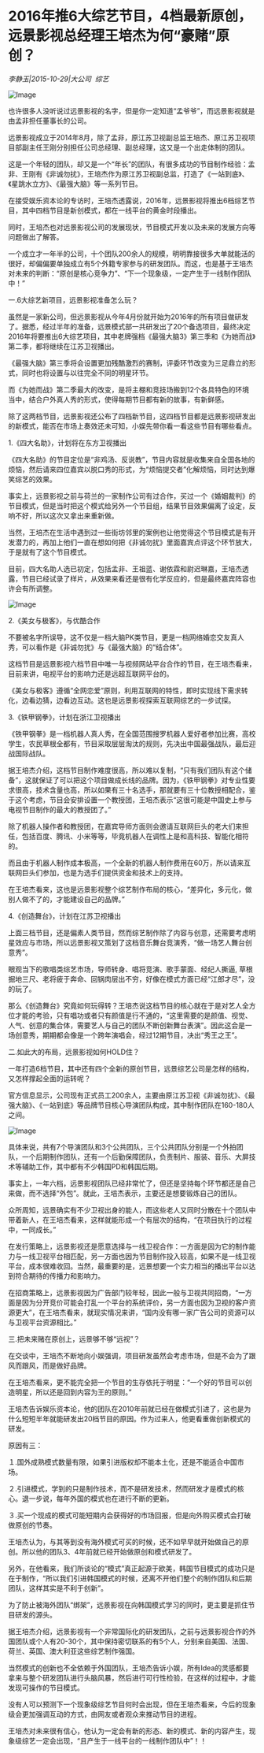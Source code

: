 # 2016年推6大综艺节目，4档最新原创，远景影视总经理王培杰为何“豪赌”原创？

*李静玉|2015-10-29|大公司 
                                                综艺*

![Image](http://static.ylzbl.com/uploads/ueditor/php/upload/image/20171028/1509122751185125.jpeg)

也许很多人没听说过远景影视的名字，但是你一定知道“孟爷爷”，而远景影视就是由孟非担任董事长的公司。

远景影视成立于2014年8月，除了孟非，原江苏卫视副总监王培杰、原江苏卫视项目部副主任王刚分别担任公司总经理、副总经理，这又是一个出走体制的团队。

这是一个年轻的团队，却又是一个“年长”的团队，有很多成功的节目制作经验：孟非、王刚有《非诚勿扰》，王培杰作为原江苏卫视副总监，打造了《一站到底》、《星跳水立方》、《最强大脑》等一系列节目。

在接受娱乐资本论的专访时，王培杰透露说，2016年，远景影视将推出6档综艺节目，其中四档节目是新创模式，都在一线平台的黄金时段播出。

同时，王培杰也对远景影视公司的发展现状，节目模式开发以及未来的发展方向等问题做出了解答。

一个成立才一年半的公司，十个团队200余人的规模，明明靠接很多大单就能活的很好，却偏偏要单独成立有5个外籍专家参与的研发团队。而这，也是基于王培杰对未来的判断：“原创是核心竞争力”、“下一个现象级，一定产生于一线制作团队中！”

一.6大综艺新项目，远景影视准备怎么玩？

虽然是一家新公司，但远景影视从今年4月份就开始为2016年的所有项目做研发了。据悉，经过半年的准备，远景模式部一共研发出了20个备选项目，最终决定2016年将要推出6大综艺项目，其中老牌强档《最强大脑3》第三季和《为她而战》第二季，都将继续在江苏卫视播出。

《最强大脑》第三季将会设置更加残酷激烈的赛制，评委环节改变为三足鼎立的形式，同时也将设置与以往完全不同的明星环节。

而《为她而战》第二季最大的改变，是将主棚和竞技场搬到12个各具特色的环境当中，结合户外真人秀的形式，使得每期节目都有新的故事，有新鲜感。

除了这两档节目，远景影视还公布了四档新节目，这四档节目都是远景影视研发出的新模式，能否在市场上奏效还未可知，小娱先带你看一看这些节目有哪些看点。

1.《四大名助》，计划将在东方卫视播出

《四大名助》的节目定位是“非鸡汤、反说教”，节目内容就是收集来自全国各地的烦恼，然后请来四位嘉宾以脱口秀的形式，为“烦恼提交者”化解烦恼，同时达到爆笑综艺的效果。

事实上，远景影视之前与荷兰的一家制作公司有过合作，买过一个《婚姻裁判》的节目模式，但是当时把这个模式给另外一个节目组，结果节目效果偏离了设定，反响不好，所以这次又拿出来重新做。

当然，王培杰在生活中遇到过一些街坊邻里的案例也让他觉得这个节目模式是有开发潜力的，再加上他们一直在想如何把《非诚勿扰》里面嘉宾点评这个环节放大，于是就有了这个节目模式。

目前，四大名助人选已初定，包括孟非、王祖蓝、谢依霖和尉迟琳嘉，王培杰透露，节目已经试录了样片，从效果来看还是很有化学反应的，但是最终嘉宾阵容也许会有所调整。

![Image](http://static.ylzbl.com/uploads/ueditor/php/upload/image/20171028/1509170358307173.jpeg)

2.《美女与极客》，与优酷合作

不要被名字所误导，这不仅是一档大脑PK类节目，更是一档网络婚恋交友真人秀，可以看作是《非诚勿扰》与《最强大脑》的“结合体”。

这档节目是远景影视六档节目中唯一与视频网站平台合作的节目，在王培杰看来，目前来讲，电视平台的影响力还是远超互联网平台的。

《美女与极客》遵循“全网恋爱”原则，利用互联网的特性，即时实现线下需求转化，边看边猜，边看边互动。这也是远景影视探索互联网综艺的一步试探。

3.《铁甲钢拳》，计划在浙江卫视播出

《铁甲钢拳》是一档机器人真人秀，在全国范围搜罗机器人爱好者参加比赛，高校学生，农民草根全都有，节目采取层层淘汰的规则，先决出中国最强战队，最后迎战国际战队。

据王培杰介绍，这档节目制作难度很高，所以难以复制，“只有我们团队有这个储备”，这就保证了可以把这个项目做成长线的品牌。因为，《铁甲钢拳》对专业性要求很高，技术含量也高，所以如果有三十名选手，那就要有三十位教授相配合，鉴于这个考虑，节目会安排设置一个教授团，王培杰表示“这很可能是中国史上参与电视节目制作的最大的教授团了。”

除了机器人操作者和教授团，在嘉宾导师方面则会邀请互联网巨头的老大们来担任，包括百度、腾讯、小米等等，毕竟机器人在调性上是和高科技、智能化相符的。

而且由于机器人制作成本极高，一个全新的机器人制作费用在60万，所以请来互联网巨头们参加，也是为选手们提供资金和技术上的支持。

在王培杰看来，这也是远景影视整个综艺制作布局的核心，“差异化，多元化，做别人做不了的，才能建设自己的品牌。”

4.《创造舞台》，计划在江苏卫视播出

上面三档节目，还是偏素人类节目，然而综艺制作除了内容与创意，还需要考虑明星效应与市场，所以远景影视又策划了这档音乐舞台竞演秀，“做一场艺人舞台创意秀”。

眼观当下的歌唱类综艺市场，导师转身、唱将竞演、歌手蒙面、经纪人撕逼, 草根掘地三尺、老将疲于奔命、回锅肉层出不穷，好像在模式方面已经“江郎才尽”，没的玩了。

那么《创造舞台》究竟如何玩得转？王培杰说这档节目的核心就在于是对艺人全方位才能的考验，只有唱功或者只有颜值是行不通的，“这里需要的是颜值、视觉、人气、创意的集合体，需要艺人与自己的团队不断创新舞台表演”。因此这会是一场创意秀，期期都会像是一个跨年演唱会，经过12期节目，决出“秀王之王”。

二.如此大的布局，远景影视如何HOLD住？

一年打造6档节目，其中还有四个全新的原创节目，远景综艺公司是怎样的结构，又怎样撑起全面的运转呢？

官方信息显示，公司现有正式员工200余人，主要由原江苏卫视《非诚勿扰》、《最强大脑》、《一站到底》等品牌节目核心导演团队构成，其中制作团队在160-180人之间。

![Image](http://static.ylzbl.com/uploads/ueditor/php/upload/image/20171028/1509170393546687.jpeg)

具体来说，共有7个导演团队和3个公共团队，三个公共团队分别是一个外拍团队，一个后期制作团队，还有一个后勤保障团队，负责制片、服装、音乐、大屏技术等辅助工作，其中都有不少韩国PD和韩国后期。

事实上，一年六档，远景影视团队已经非常忙了，但还是坚持每个环节都还是自己来做，而不选择“外包”。就此，王培杰表示，主要还是想要锻炼自己的团队。

众所周知，远景确实有不少卫视出身的能人，而这些老人又同时分散在十个团队中带着新人，在王培杰看来，这样就能形成一个有层次的结构，“在项目执行的过程中，一同成长。”

在发行策略上，远景影视还是愿意选择与一线卫视合作：一方面是因为它的制作能力与一线卫视平台相匹配，另一方面也因为节目制作投入较高，如果不是一线卫视平台，成本很难收回。当然，最重要的是，远景想要一个实力相当的播出平台以达到符合期待的传播力和影响力。

在招商策略上，远景影视因为广告部门较年轻，因此一般与卫视共同招商，“一方面是因为分开竞价可能会打乱一个平台的系统评价，另一方面也因为卫视的客户资源更大”，在王培杰看来，就现实情况来讲，“国内没有哪一家广告公司的资源可以与卫视平台资源相比。”

三.把未来赌在原创上，远景够不够“远视”？

在交谈中，王培杰不断地向小娱强调，项目研发虽然会考虑市场，但是不会为了跟风而跟风，而是做好品牌。

在王培杰看来，更不能完全把一个节目的生存依托于明星：“一个好的节目可以创造明星，所以还是回到内容为王的原则。”

王培杰告诉娱乐资本论，他的团队在2010年前就已经在做模式引进了，这也是为什么短短半年就能研发出20档节目的原因。作为过来人，他更看重做创新模式的研发。

原因有三：

１.国外成熟模式数量有限，如果引进版权却不能本土化，还是不能适合中国市场。

２.引进模式，学到的只是制作技术，而不是研发技术，然而研发才是模式的核心。退一步说，每年外国的模式也在进行不断的更新。

３.买一个现成的模式可能短期内会获得好的市场回报，但是向外购买模式会打破做原创的节奏。

王培杰认为，与其等到没有海外模式可买的时候，还不如早早就开始做自己的原创。所以他的团队3、4年前就已经开始做原创和模式研发了。

另外，在他看来，我们所谈论的“模式”真正起源于欧美，韩国节目模式的成功只是在于制作，“所以我们引进韩国模式的时候，还离不开他们整个的制作团队和后期团队，这样其实是不利于创新”。

为了防止被海外团队“绑架”，远景影视在向韩国模式学习的同时，更主要是抓住节目研发的源头。

据王培杰介绍，远景影视有一个非常国际化的研发团队，之前与远景影视合作的外国团队或个人有20-30个，其中保持密切联系的有5个人，分别来自美国、法国、荷兰、英国、澳大利亚这些综艺制作强国。

当然模式的创新也不全依赖于外国团队，王培杰告诉小娱，所有Idea的灵感都要拿来与整个研发团队进行头脑风暴，然后进行可行性检验，在这样的过程中，才能发现可操作的节目模式。

没有人可以预测下一个现象级综艺节目何时会出现，但在王培杰看来，今后的现象级会更加强调互动的方式，由网友或者观众来推动节目的进程。

王培杰对未来很有信心，他认为一定会有新的形态、新的模式、新的内容产生，现象级综艺一定会出现，“且产生于一线平台的一线制作团队中”！！

